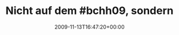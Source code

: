 ---
retweeted: false
source: <a href="http://twitter.com" rel="nofollow">Twitter Web Client</a>
entities:
  hashtags:
  - text: bchh09
    indices:
    - '14'
    - '21'
  symbols: []
  user_mentions: []
  urls: []
display_text_range:
- '0'
- '104'
favorite_count: '0'
id_str: '5684188545'
truncated: false
retweet_count: '0'
id: '5684188545'
created_at: Fri Nov 13 16:47:20 +0000 2009
favorited: false
full_text: 'Nicht auf dem #bchh09, sondern in meiner Badewanne. Und trotzdem auf eurer
  Twitterwall! Klar im Vorteil.'
lang: de
tags:
- bchh09
- pesos:twitter
date: '2009-11-13T16:47:20+00:00'
src: https://twitter.com/bascht/status/5684188545
original_url: https://twitter.com/bascht/status/5684188545
type: twitter_tweet
text: 'Nicht auf dem #bchh09, sondern in meiner Badewanne. Und trotzdem auf eurer
  Twitterwall! Klar im Vorteil.'
title: 'Nicht auf dem #bchh09, sondern '

---